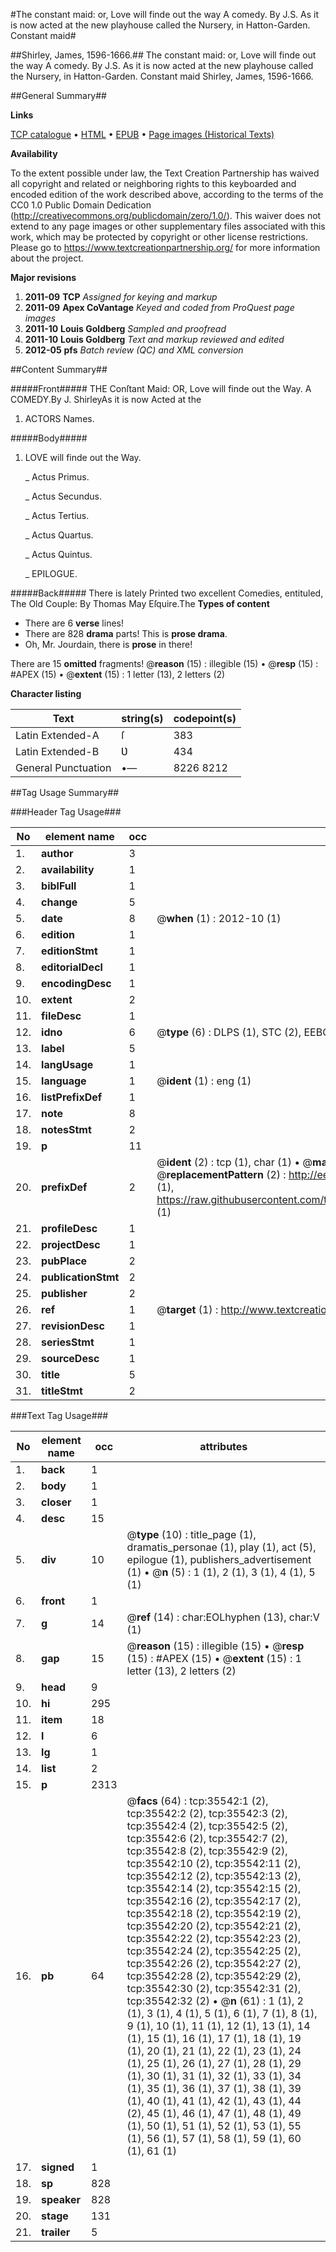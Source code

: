 #The constant maid: or, Love will finde out the way A comedy. By J.S. As it is now acted at the new playhouse called the Nursery, in Hatton-Garden. Constant maid#

##Shirley, James, 1596-1666.##
The constant maid: or, Love will finde out the way A comedy. By J.S. As it is now acted at the new playhouse called the Nursery, in Hatton-Garden.
Constant maid
Shirley, James, 1596-1666.

##General Summary##

**Links**

[TCP catalogue](http://www.ota.ox.ac.uk/tcp/)  • 
[HTML](http://tei.it.ox.ac.uk/tcp/Texts-HTML/free/A59/A59976.html)  • 
[EPUB](http://tei.it.ox.ac.uk/tcp/Texts-EPUB/free/A59/A59976.epub) • 
[Page images (Historical Texts)](https://historicaltexts.jisc.ac.uk/eebo-99831080e)

**Availability**

To the extent possible under law, the Text Creation Partnership has waived all copyright and related or neighboring rights to this keyboarded and encoded edition of the work described above, according to the terms of the CC0 1.0 Public Domain Dedication (http://creativecommons.org/publicdomain/zero/1.0/). This waiver does not extend to any page images or other supplementary files associated with this work, which may be protected by copyright or other license restrictions. Please go to https://www.textcreationpartnership.org/ for more information about the project.

**Major revisions**

1. __2011-09__ __TCP__ *Assigned for keying and markup*
1. __2011-09__ __Apex CoVantage__ *Keyed and coded from ProQuest page images*
1. __2011-10__ __Louis Goldberg__ *Sampled and proofread*
1. __2011-10__ __Louis Goldberg__ *Text and markup reviewed and edited*
1. __2012-05__ __pfs__ *Batch review (QC) and XML conversion*

##Content Summary##

#####Front#####
THE Conſtant Maid: OR, Love will finde out the Way. A COMEDY.By J. ShirleyAs it is now Acted at the 
1. ACTORS Names.

#####Body#####

1. LOVE will finde out the Way.

    _ Actus Primus.

    _ Actus Secundus.

    _ Actus Tertius.

    _ Actus Quartus.

    _ Actus Quintus.

    _ EPILOGUE.

#####Back#####
There is lately Printed two excellent Comedies, entituled, The Old Couple: By Thomas May Eſquire.The
**Types of content**

  * There are 6 **verse** lines!
  * There are 828 **drama** parts! This is **prose drama**.
  * Oh, Mr. Jourdain, there is **prose** in there!

There are 15 **omitted** fragments! 
 @__reason__ (15) : illegible (15)  •  @__resp__ (15) : #APEX (15)  •  @__extent__ (15) : 1 letter (13), 2 letters (2)

**Character listing**


|Text|string(s)|codepoint(s)|
|---|---|---|
|Latin Extended-A|ſ|383|
|Latin Extended-B|Ʋ|434|
|General Punctuation|•—|8226 8212|

##Tag Usage Summary##

###Header Tag Usage###

|No|element name|occ|attributes|
|---|---|---|---|
|1.|__author__|3||
|2.|__availability__|1||
|3.|__biblFull__|1||
|4.|__change__|5||
|5.|__date__|8| @__when__ (1) : 2012-10 (1)|
|6.|__edition__|1||
|7.|__editionStmt__|1||
|8.|__editorialDecl__|1||
|9.|__encodingDesc__|1||
|10.|__extent__|2||
|11.|__fileDesc__|1||
|12.|__idno__|6| @__type__ (6) : DLPS (1), STC (2), EEBO-CITATION (1), PROQUEST (1), VID (1)|
|13.|__label__|5||
|14.|__langUsage__|1||
|15.|__language__|1| @__ident__ (1) : eng (1)|
|16.|__listPrefixDef__|1||
|17.|__note__|8||
|18.|__notesStmt__|2||
|19.|__p__|11||
|20.|__prefixDef__|2| @__ident__ (2) : tcp (1), char (1)  •  @__matchPattern__ (2) : ([0-9\-]+):([0-9IVX]+) (1), (.+) (1)  •  @__replacementPattern__ (2) : http://eebo.chadwyck.com/downloadtiff?vid=$1&page=$2 (1), https://raw.githubusercontent.com/textcreationpartnership/Texts/master/tcpchars.xml#$1 (1)|
|21.|__profileDesc__|1||
|22.|__projectDesc__|1||
|23.|__pubPlace__|2||
|24.|__publicationStmt__|2||
|25.|__publisher__|2||
|26.|__ref__|1| @__target__ (1) : http://www.textcreationpartnership.org/docs/. (1)|
|27.|__revisionDesc__|1||
|28.|__seriesStmt__|1||
|29.|__sourceDesc__|1||
|30.|__title__|5||
|31.|__titleStmt__|2||


###Text Tag Usage###

|No|element name|occ|attributes|
|---|---|---|---|
|1.|__back__|1||
|2.|__body__|1||
|3.|__closer__|1||
|4.|__desc__|15||
|5.|__div__|10| @__type__ (10) : title_page (1), dramatis_personae (1), play (1), act (5), epilogue (1), publishers_advertisement (1)  •  @__n__ (5) : 1 (1), 2 (1), 3 (1), 4 (1), 5 (1)|
|6.|__front__|1||
|7.|__g__|14| @__ref__ (14) : char:EOLhyphen (13), char:V (1)|
|8.|__gap__|15| @__reason__ (15) : illegible (15)  •  @__resp__ (15) : #APEX (15)  •  @__extent__ (15) : 1 letter (13), 2 letters (2)|
|9.|__head__|9||
|10.|__hi__|295||
|11.|__item__|18||
|12.|__l__|6||
|13.|__lg__|1||
|14.|__list__|2||
|15.|__p__|2313||
|16.|__pb__|64| @__facs__ (64) : tcp:35542:1 (2), tcp:35542:2 (2), tcp:35542:3 (2), tcp:35542:4 (2), tcp:35542:5 (2), tcp:35542:6 (2), tcp:35542:7 (2), tcp:35542:8 (2), tcp:35542:9 (2), tcp:35542:10 (2), tcp:35542:11 (2), tcp:35542:12 (2), tcp:35542:13 (2), tcp:35542:14 (2), tcp:35542:15 (2), tcp:35542:16 (2), tcp:35542:17 (2), tcp:35542:18 (2), tcp:35542:19 (2), tcp:35542:20 (2), tcp:35542:21 (2), tcp:35542:22 (2), tcp:35542:23 (2), tcp:35542:24 (2), tcp:35542:25 (2), tcp:35542:26 (2), tcp:35542:27 (2), tcp:35542:28 (2), tcp:35542:29 (2), tcp:35542:30 (2), tcp:35542:31 (2), tcp:35542:32 (2)  •  @__n__ (61) : 1 (1), 2 (1), 3 (1), 4 (1), 5 (1), 6 (1), 7 (1), 8 (1), 9 (1), 10 (1), 11 (1), 12 (1), 13 (1), 14 (1), 15 (1), 16 (1), 17 (1), 18 (1), 19 (1), 20 (1), 21 (1), 22 (1), 23 (1), 24 (1), 25 (1), 26 (1), 27 (1), 28 (1), 29 (1), 30 (1), 31 (1), 32 (1), 33 (1), 34 (1), 35 (1), 36 (1), 37 (1), 38 (1), 39 (1), 40 (1), 41 (1), 42 (1), 43 (1), 44 (2), 45 (1), 46 (1), 47 (1), 48 (1), 49 (1), 50 (1), 51 (1), 52 (1), 53 (1), 55 (1), 56 (1), 57 (1), 58 (1), 59 (1), 60 (1), 61 (1)|
|17.|__signed__|1||
|18.|__sp__|828||
|19.|__speaker__|828||
|20.|__stage__|131||
|21.|__trailer__|5||
